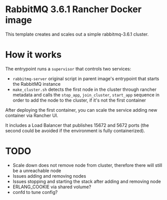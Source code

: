 RabbitMQ 3.6.1 Rancher Docker image
===
This template creates and scales out a simple rabbitmq-3.6.1 cluster.

# How it works
The entrypoint runs a `supervisor` that controls two services:
* `rabbitmq-server` original script in parent image's entrypoint that starts the RabbitMQ instance
* `make_cluster.sh` detects the first node in the cluster through rancher metadata and calls the `stop_app`, `join_cluster`, `start_app` sequence in order to add the node to the cluster, if it's not the first container

After deploying the first container, you can scale the service adding new container via Rancher UI.

It includes a Load Balancer that publishes 15672 and 5672 ports (the second could be avoided if the environment is fully containerized).

# TODO
* Scale down does not remove node from cluster, therefore there will still be a unreachable node
* Issues adding and removing nodes
* Issues stopping and starting the stack after adding and removing node
* ERLANG_COOKIE via shared volume?
* confd to tune config?
